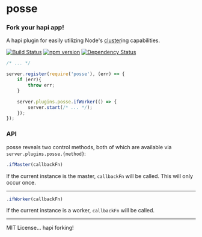 # posse

### Fork your hapi app!

A hapi plugin for easily utilizing Node's [cluster](https://nodejs.org/dist/latest-v4.x/docs/api/cluster.html)ing capabilities.

[![Build Status](https://travis-ci.org/mbjordan/posse.svg?branch=master)](https://travis-ci.org/mbjordan/posse)
[![npm version](https://badge.fury.io/js/posse.svg)](https://www.npmjs.com/package/posse)
[![Dependency Status](https://david-dm.org/mbjordan/posse.svg)](https://david-dm.org/mbjordan/posse)

```javascript
/* ... */

server.register(require('posse'), (err) => {
    if (err){
        throw err;
    }

    server.plugins.posse.ifWorker(() => {
        server.start(/* ... */);
    });
});
```

### API

posse reveals two control methods, both of which are available via `server.plugins.posse.{method}`:

```javascript
.ifMaster(callbackFn)
```

If the current instance is the master, `callbackFn` will be called. This will only occur once.

---

```javascript
.ifWorker(callbackFn)
```

If the current instance is a worker, `callbackFn` will be called.

---

MIT License... hapi forking!

